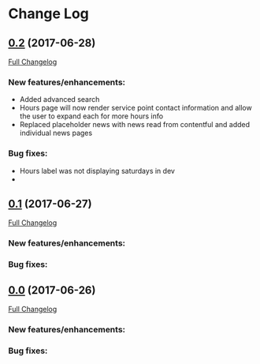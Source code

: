 # Change Log

## [0.2](https://github.com/ndlib/usurper/tree/master) (2017-06-28)
[Full Changelog](https://github.com/ndlib/usurper/compare/v0.1.0...master)

### New features/enhancements: ###
- Added advanced search
- Hours page will now render service point contact information and allow the user to expand each for more hours info
- Replaced placeholder news with news read from contentful and added individual news pages

### Bug fixes: ###
- Hours label was not displaying saturdays in dev
- 


## [0.1](https://github.com/ndlib/usurper/tree/v0.1.0) (2017-06-27)
[Full Changelog](https://github.com/ndlib/usurper/compare/v0.0.0...v0.1.0)

### New features/enhancements: ###


### Bug fixes: ###



## [0.0](https://github.com/ndlib/usurper/tree/v0.0.0) (2017-06-26)
[Full Changelog](https://github.com/ndlib/usurper/compare/ecc77f4fe48fb2de13cc797831ea04c60664441f...v0.0.0)

### New features/enhancements: ###


### Bug fixes: ###

